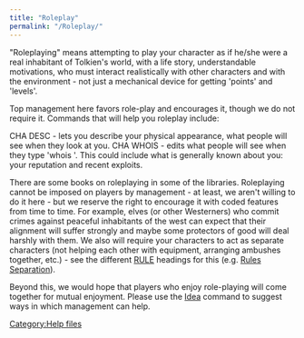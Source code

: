 ```yaml
---
title: "Roleplay"
permalink: "/Roleplay/"
---
```


"Roleplaying" means attempting to play your character as if he/she were
a real inhabitant of Tolkien's world, with a life story, understandable
motivations, who must interact realistically with other characters and
with the environment - not just a mechanical device for getting 'points'
and 'levels'.

Top management here favors role-play and encourages it, though we do not
require it. Commands that will help you roleplay include:

CHA DESC - lets you describe your physical appearance, what people will
see when they look at you. CHA WHOIS - edits what people will see when
they type 'whois <your name>'. This could include what is generally
known about you: your reputation and recent exploits.

There are some books on roleplaying in some of the libraries.
Roleplaying cannot be imposed on players by management - at least, we
aren't willing to do it here - but we reserve the right to encourage it
with coded features from time to time. For example, elves (or other
Westerners) who commit crimes against peaceful inhabitants of the west
can expect that their alignment will suffer strongly and maybe some
protectors of good will deal harshly with them. We also will require
your characters to act as separate characters (not helping each other
with equipment, arranging ambushes together, etc.) - see the different
[RULE](Rules "wikilink") headings for this (e.g. [Rules
Separation](Rules_Separation "wikilink")).

Beyond this, we would hope that players who enjoy role-playing will come
together for mutual enjoyment. Please use the [Idea](Idea "wikilink")
command to suggest ways in which management can help.

[Category:Help files](Category:Help_files "wikilink")
